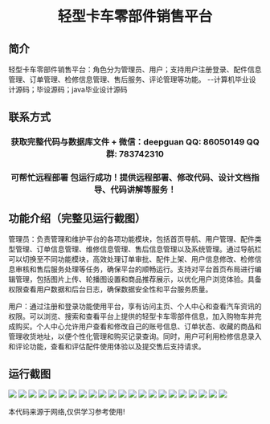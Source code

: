 <p><h1 align="center">轻型卡车零部件销售平台</h1></p>

## 简介
轻型卡车零部件销售平台：角色分为管理员、用户；支持用户注册登录、配件信息管理、订单管理、检修信息管理、售后服务、评论管理等功能。    --计算机毕业设计源码；毕设源码；java毕业设计源码


## 联系方式
<p><h3 align="center">获取完整代码与数据库文件 + 微信：deepguan QQ: 86050149 QQ群: 783742310</h3></p>
<p><h3 align="center">可帮忙远程部署 包运行成功！提供远程部署、修改代码、设计文档指导、代码讲解等服务！</h3></p>

## 功能介绍（完整见运行截图）
管理员：负责管理和维护平台的各项功能模块，包括首页导航、用户管理、配件类型管理、订单信息管理、维修信息管理、售后信息管理以及系统管理。通过导航栏可以切换至不同功能模块，高效处理订单审批、配件上架、用户信息修改、检修信息审核和售后服务处理等任务，确保平台的顺畅运行。支持对平台首页布局进行编辑管理，包括图片上传、轮播图设置和商品推荐展示，以优化用户浏览体验。具备权限查看用户数据和后台日志，确保数据安全性和平台服务质量。  
  
用户：通过注册和登录功能使用平台，享有访问主页、个人中心和查看汽车资讯的权限。可以浏览、搜索和查看平台上提供的轻型卡车零部件信息，加入购物车并完成购买。个人中心允许用户查看和修改自己的账号信息、订单状态、收藏的商品和管理收货地址，以便个性化管理和购买记录查询。同时，用户可利用检修信息录入和评论功能，查看和评估配件使用体验以及提交售后支持请求。


## 运行截图
![](https://bs-1329754181.cos.ap-shanghai.myqcloud.com/ssm/LightTruckPartsSalesPlatform/img/001.jpg)
![](https://bs-1329754181.cos.ap-shanghai.myqcloud.com/ssm/LightTruckPartsSalesPlatform/img/002.jpg)
![](https://bs-1329754181.cos.ap-shanghai.myqcloud.com/ssm/LightTruckPartsSalesPlatform/img/003.jpg)
![](https://bs-1329754181.cos.ap-shanghai.myqcloud.com/ssm/LightTruckPartsSalesPlatform/img/004.jpg)
![](https://bs-1329754181.cos.ap-shanghai.myqcloud.com/ssm/LightTruckPartsSalesPlatform/img/005.jpg)
![](https://bs-1329754181.cos.ap-shanghai.myqcloud.com/ssm/LightTruckPartsSalesPlatform/img/006.jpg)
![](https://bs-1329754181.cos.ap-shanghai.myqcloud.com/ssm/LightTruckPartsSalesPlatform/img/007.jpg)
![](https://bs-1329754181.cos.ap-shanghai.myqcloud.com/ssm/LightTruckPartsSalesPlatform/img/008.jpg)
![](https://bs-1329754181.cos.ap-shanghai.myqcloud.com/ssm/LightTruckPartsSalesPlatform/img/009.jpg)
![](https://bs-1329754181.cos.ap-shanghai.myqcloud.com/ssm/LightTruckPartsSalesPlatform/img/010.jpg)
![](https://bs-1329754181.cos.ap-shanghai.myqcloud.com/ssm/LightTruckPartsSalesPlatform/img/011.jpg)
![](https://bs-1329754181.cos.ap-shanghai.myqcloud.com/ssm/LightTruckPartsSalesPlatform/img/012.jpg)
![](https://bs-1329754181.cos.ap-shanghai.myqcloud.com/ssm/LightTruckPartsSalesPlatform/img/013.jpg)
![](https://bs-1329754181.cos.ap-shanghai.myqcloud.com/ssm/LightTruckPartsSalesPlatform/img/014.jpg)
![](https://bs-1329754181.cos.ap-shanghai.myqcloud.com/ssm/LightTruckPartsSalesPlatform/img/015.jpg)
![](https://bs-1329754181.cos.ap-shanghai.myqcloud.com/ssm/LightTruckPartsSalesPlatform/img/016.jpg)
![](https://bs-1329754181.cos.ap-shanghai.myqcloud.com/ssm/LightTruckPartsSalesPlatform/img/017.jpg)
![](https://bs-1329754181.cos.ap-shanghai.myqcloud.com/ssm/LightTruckPartsSalesPlatform/img/018.jpg)
![](https://bs-1329754181.cos.ap-shanghai.myqcloud.com/ssm/LightTruckPartsSalesPlatform/img/019.jpg)
![](https://bs-1329754181.cos.ap-shanghai.myqcloud.com/ssm/LightTruckPartsSalesPlatform/img/020.jpg)
![](https://bs-1329754181.cos.ap-shanghai.myqcloud.com/ssm/LightTruckPartsSalesPlatform/img/021.jpg)
![](https://bs-1329754181.cos.ap-shanghai.myqcloud.com/ssm/LightTruckPartsSalesPlatform/img/022.jpg)

<p>本代码来源于网络,仅供学习参考使用!</p>
